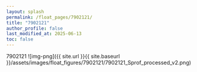 ```yaml
---
layout: splash
permalink: /float_pages/7902121/
title: "7902121"
author_profile: false
last_modified_at: 2025-06-13
toc: false
---
```

 
7902121
![img-png]({{ site.url }}{{ site.baseurl }}/assets/images/float_figures/7902121/7902121_Sprof_processed_v2.png)